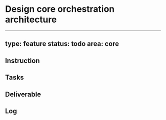 # Design core orchestration architecture

---
type: feature
status: todo
area: core
---


## Instruction

## Tasks

## Deliverable

## Log
